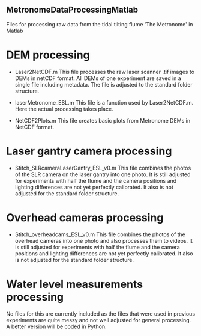 ## MetronomeDataProcessingMatlab
Files for processing raw data from the tidal tilting flume 'The Metronome' in Matlab

# DEM processing
* Laser2NetCDF.m
This file processes the raw laser scanner .tif images to DEMs in netCDF format. All DEMs of one experiment are saved in a single file including metadata. The file is adjusted to the standard folder structure.

* laserMetronome_ESL.m
This file is a function used by Laser2NetCDF.m. Here the actual processing takes place.

* NetCDF2Plots.m
This file creates basic plots from Metronome DEMs in NetCDF format.

# Laser gantry camera processing
* Stitch_SLRcameraLaserGantry_ESL_v0.m
This file combines the photos of the SLR camera on the laser gantry into one photo. It is still adjusted for experiments with half the flume and the camera positions and lighting differences are not yet perfectly calibrated. It also is not adjusted for the standard folder structure.

# Overhead cameras processing
* Stitch_overheadcams_ESL_v0.m
This file combines the photos of the overhead cameras into one photo and also processes them to videos. It is still adjusted for experiments with half the flume and the camera positions and lighting differences are not yet perfectly calibrated. It also is not adjusted for the standard folder structure.

# Water level measurements processing
No files for this are currently included as the files that were used in previous experiments are quite messy and not well adjusted for general processing. A better version will be coded in Python.
